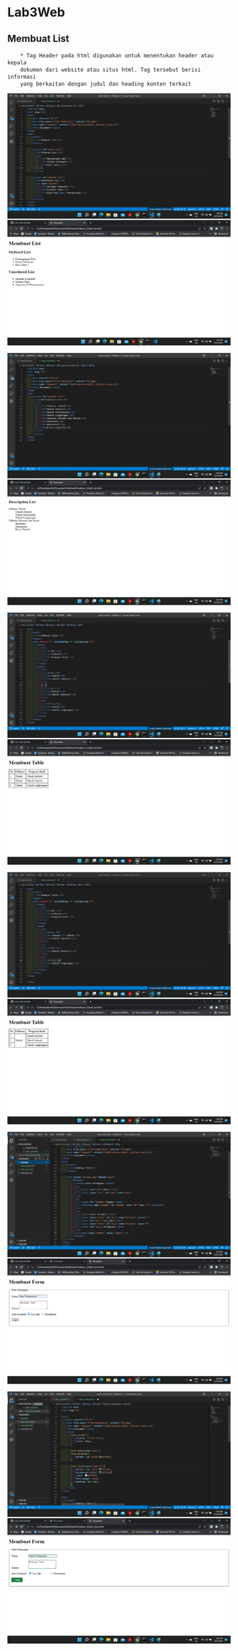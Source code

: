 # Lab3Web


## Membuat List

        * Tag Header pada html digunakan untuk menentukan header atau kepala 
        dokumen dari website atau situs html. Tag tersebut berisi informasi 
        yang berkaitan dengan judul dan heading konten terkait
![1.png](Gambar/1.png)
![1_1.png](Gambar/1_1.png)


![2.png](Gambar/2.png)
![2_2.png](Gambar/2_2.png)


![3.png](Gambar/3.png)
![3_3.png](Gambar/3_3.png)


![4.png](Gambar/4.png)
![4_4.png](Gambar/4_4.png)


![5.png](Gambar/5.png)
![5_5.png](Gambar/5_5.png)


![6.png](Gambar/6.png)
![6_6.png](Gambar/6_6.png)
